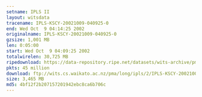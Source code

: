 ```yaml
---
setname: IPLS II
layout: witsdata
tracename: IPLS-KSCY-20021009-040925-0
end: Wed Oct  9 04:14:25 2002
originalname: IPLS-KSCY-20021009-040925-0
gzsize: 1,001 MB
len: 0:05:00
start: Wed Oct  9 04:09:25 2002
totalwirelen: 30,725 MB
ripedownload: https://data-repository.ripe.net/datasets/wits-archive/pma/long/ipls/2/IPLS-KSCY-20021009-040925-0.gz
pkts: 45 million
download: ftp://wits.cs.waikato.ac.nz/pma/long/ipls/2/IPLS-KSCY-20021009-040925-0.gz
size: 3,465 MB
md5: 4bf12f2b207157201942ebc8ca6b706c
---
```


